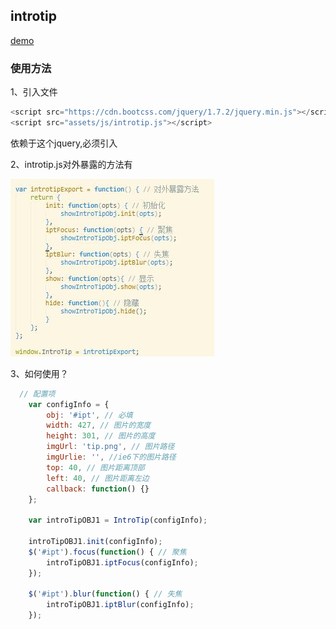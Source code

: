 ## introtip
[demo](https://luuck.github.io/tool/introtip/index.html)

### 使用方法
1、引入文件

```Javascript
<script src="https://cdn.bootcss.com/jquery/1.7.2/jquery.min.js"></script>
<script src="assets/js/introtip.js"></script>
```
依赖于这个jquery,必须引入

2、introtip.js对外暴露的方法有

![](https://raw.githubusercontent.com/luuck/tool/master/introtip/assets/img/intropImg.jpg)

3、如何使用？
```Javascript
  // 配置项
    var configInfo = {
        obj: '#ipt', // 必填
        width: 427, // 图片的宽度
        height: 301, // 图片的高度
        imgUrl: 'tip.png', // 图片路径 
        imgUrlie: '', //ie6下的图片路径
        top: 40, // 图片距离顶部
        left: 40, // 图片距离左边
        callback: function() {}
    };

    var introTipOBJ1 = IntroTip(configInfo);

    introTipOBJ1.init(configInfo);
    $('#ipt').focus(function() { // 聚焦
        introTipOBJ1.iptFocus(configInfo);
    });

    $('#ipt').blur(function() { // 失焦
        introTipOBJ1.iptBlur(configInfo);
    });

```

